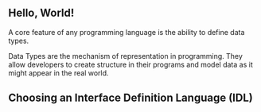 

## Hello, World! 

A core feature of any programming language is the ability to define data types. 

<span class="keyword">Data Types</span> are the mechanism of representation in programming. They allow developers to create structure in their programs and model data as it might appear in the real world. 


## Choosing an Interface Definition Language (IDL)

